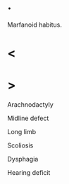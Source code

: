 # .

Marfanoid habitus.

# <

# >

Arachnodactyly

Midline defect

Long limb

Scoliosis

Dysphagia

Hearing deficit

